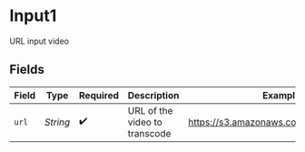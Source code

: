 # Input1

URL input video


## Fields

| Field                                    | Type                                     | Required                                 | Description                              | Example                                  |
| ---------------------------------------- | ---------------------------------------- | ---------------------------------------- | ---------------------------------------- | ---------------------------------------- |
| `url`                                    | *String*                                 | :heavy_check_mark:                       | URL of the video to transcode            | https://s3.amazonaws.com/bucket/file.mp4 |